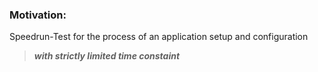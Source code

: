 ### Motivation:
Speedrun-Test for the process of an application setup and configuration


> ***with strictly limited time constaint***
